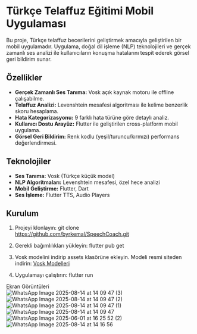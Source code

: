 # Türkçe Telaffuz Eğitimi Mobil Uygulaması

Bu proje, Türkçe telaffuz becerilerini geliştirmek amacıyla geliştirilen bir mobil uygulamadır. Uygulama, doğal dil işleme (NLP) teknolojileri ve gerçek zamanlı ses analizi ile kullanıcıların konuşma hatalarını tespit ederek görsel geri bildirim sunar.

## Özellikler

- **Gerçek Zamanlı Ses Tanıma:** Vosk açık kaynak motoru ile offline çalışabilme.
- **Telaffuz Analizi:** Levenshtein mesafesi algoritması ile kelime benzerlik skoru hesaplama.
- **Hata Kategorizasyonu:** 9 farklı hata türüne göre detaylı analiz.
- **Kullanıcı Dostu Arayüz:** Flutter ile geliştirilen cross-platform mobil uygulama.
- **Görsel Geri Bildirim:** Renk kodlu (yeşil/turuncu/kırmızı) performans değerlendirmesi.

## Teknolojiler

- **Ses Tanıma:** Vosk (Türkçe küçük model)
- **NLP Algoritmaları:** Levenshtein mesafesi, özel hece analizi
- **Mobil Geliştirme:** Flutter, Dart
- **Ses İşleme:** Flutter TTS, Audio Players

## Kurulum

1. Projeyi klonlayın:
     git clone https://github.com/byrkemal/SpeechCoach.git
   
2. Gerekli bağımlılıkları yükleyin:
     flutter pub get
   
3. Vosk modelini indirip assets klasörüne ekleyin.
     Modeli resmi siteden indirin: [Vosk Modelleri](https://alphacephei.com/vosk/models)
   
5. Uygulamayı çalıştırın:
     flutter run

Ekran Görüntüleri   
![WhatsApp Image 2025-08-14 at 14 09 47 (3)](https://github.com/user-attachments/assets/0165216c-aa33-4f54-9c6a-ca2158f2e1cc)
![WhatsApp Image 2025-08-14 at 14 09 47 (2)](https://github.com/user-attachments/assets/8c7e5079-0c05-4215-b4a1-280df1fc0b6c)
![WhatsApp Image 2025-08-14 at 14 09 47 (1)](https://github.com/user-attachments/assets/dfd0a78a-0352-4aa6-bf6e-30e483b9b245)
![WhatsApp Image 2025-08-14 at 14 09 47](https://github.com/user-attachments/assets/7c7bcd41-fd97-4466-8510-b6b6a1c0c8ee)
![WhatsApp Image 2025-06-01 at 16 25 52 (2)](https://github.com/user-attachments/assets/34f9db4e-2069-4f33-87bb-401d6b8a4f85)
![WhatsApp Image 2025-08-14 at 14 16 56](https://github.com/user-attachments/assets/b01c1638-cbd8-4c97-8767-406adab73838)






